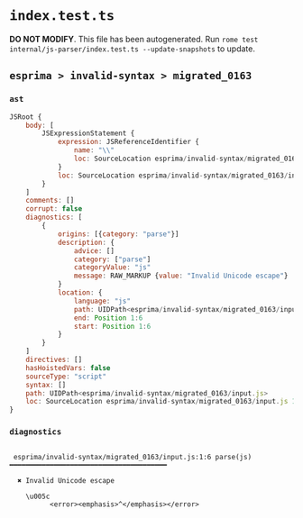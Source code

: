 # `index.test.ts`

**DO NOT MODIFY**. This file has been autogenerated. Run `rome test internal/js-parser/index.test.ts --update-snapshots` to update.

## `esprima > invalid-syntax > migrated_0163`

### `ast`

```javascript
JSRoot {
	body: [
		JSExpressionStatement {
			expression: JSReferenceIdentifier {
				name: "\\"
				loc: SourceLocation esprima/invalid-syntax/migrated_0163/input.js 1:0-1:6 (\\)
			}
			loc: SourceLocation esprima/invalid-syntax/migrated_0163/input.js 1:0-1:6
		}
	]
	comments: []
	corrupt: false
	diagnostics: [
		{
			origins: [{category: "parse"}]
			description: {
				advice: []
				category: ["parse"]
				categoryValue: "js"
				message: RAW_MARKUP {value: "Invalid Unicode escape"}
			}
			location: {
				language: "js"
				path: UIDPath<esprima/invalid-syntax/migrated_0163/input.js>
				end: Position 1:6
				start: Position 1:6
			}
		}
	]
	directives: []
	hasHoistedVars: false
	sourceType: "script"
	syntax: []
	path: UIDPath<esprima/invalid-syntax/migrated_0163/input.js>
	loc: SourceLocation esprima/invalid-syntax/migrated_0163/input.js 1:0-2:0
}
```

### `diagnostics`

```

 esprima/invalid-syntax/migrated_0163/input.js:1:6 parse(js) ━━━━━━━━━━━━━━━━━━━━━━━━━━━━━━━━━━━━━━━

  ✖ Invalid Unicode escape

    \u005c
          <error><emphasis>^</emphasis></error>


```

